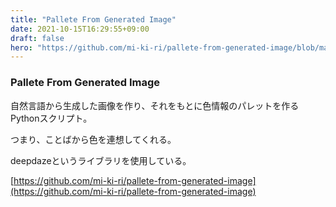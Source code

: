 ```yaml
---
title: "Pallete From Generated Image"
date: 2021-10-15T16:29:55+09:00
draft: false
hero: "https://github.com/mi-ki-ri/pallete-from-generated-image/blob/main/img/bridge_over_troubled_water.jpg"
---
```


### Pallete From Generated Image

自然言語から生成した画像を作り、それをもとに色情報のパレットを作るPythonスクリプト。

つまり、ことばから色を連想してくれる。

deepdazeというライブラリを使用している。

[https://github.com/mi-ki-ri/pallete-from-generated-image](https://github.com/mi-ki-ri/pallete-from-generated-image)
